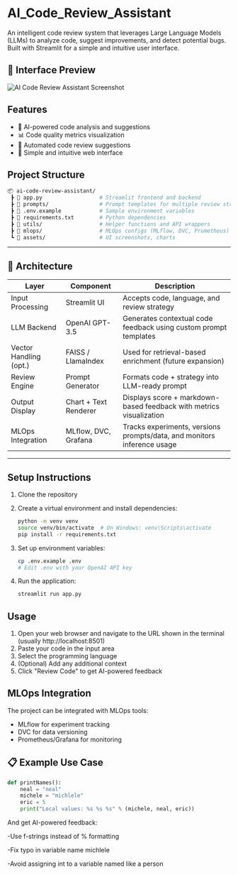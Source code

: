 # AI_Code_Review_Assistant

An intelligent code review system that leverages Large Language Models (LLMs) to analyze code, suggest improvements, and detect potential bugs. Built with Streamlit for a simple and intuitive user interface.

## 📸 Interface Preview

![AI Code Review Assistant Screenshot](./assets/screenshot.png)

## Features

- 🤖 AI-powered code analysis and suggestions
- 📊 Code quality metrics visualization
- 🔄 Automated code review suggestions
- 📱 Simple and intuitive web interface

## Project Structure

```bash
📦 ai-code-review-assistant/
 ┣ 📜 app.py                  # Streamlit frontend and backend
 ┣ 📜 prompts/                # Prompt templates for multiple review strategies
 ┣ 📜 .env.example            # Sample environment variables
 ┣ 📜 requirements.txt        # Python dependencies
 ┣ 📜 utils/                  # Helper functions and API wrappers
 ┣ 📜 mlops/                  # MLOps configs (MLflow, DVC, Prometheus)
 ┗ 📁 assets/                 # UI screenshots, charts
 ```
---

## 🧱 Architecture

| Layer                  | Component               | Description                                                             |
|------------------------|-------------------------|-------------------------------------------------------------------------|
| Input Processing       | Streamlit UI            | Accepts code, language, and review strategy                             |
| LLM Backend            | OpenAI GPT-3.5          | Generates contextual code feedback using custom prompt templates        |
| Vector Handling (opt.) | FAISS / LlamaIndex      | Used for retrieval-based enrichment (future expansion)                  |
| Review Engine          | Prompt Generator        | Formats code + strategy into LLM-ready prompt                           |
| Output Display         | Chart + Text Renderer   | Displays score + markdown-based feedback with metrics visualization     |
| MLOps Integration      | MLflow, DVC, Grafana    | Tracks experiments, versions prompts/data, and monitors inference usage |

---

## Setup Instructions

1. Clone the repository
2. Create a virtual environment and install dependencies:
   ```bash
   python -m venv venv
   source venv/bin/activate  # On Windows: venv\Scripts\activate
   pip install -r requirements.txt
   ```

3. Set up environment variables:
   ```bash
   cp .env.example .env
   # Edit .env with your OpenAI API key
   ```

4. Run the application:
   ```bash
   streamlit run app.py
   ```

## Usage

1. Open your web browser and navigate to the URL shown in the terminal (usually http://localhost:8501)
2. Paste your code in the input area
3. Select the programming language
4. (Optional) Add any additional context
5. Click "Review Code" to get AI-powered feedback

## MLOps Integration

The project can be integrated with MLOps tools:

- MLflow for experiment tracking
- DVC for data versioning
- Prometheus/Grafana for monitoring

## 📋 Example Use Case

```python
def printNames():
    neal = "neal"
    michele = "michlele"
    eric = 5
    print("Local values: %s %s %s" % (michele, neal, eric))
 ```
   
And get AI-powered feedback:

-Use f-strings instead of % formatting

-Fix typo in variable name michlele

-Avoid assigning int to a variable named like a person





